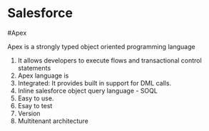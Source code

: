 # Salesforce

#Apex

Apex is a strongly typed object oriented programming language

1. It allows developers to execute flows and transactional control statements
2. Apex language is
  1. Integrated: It provides built in support for DML calls.
  2. Inline salesforce object query language - SOQL
  3. Easy to use.
  4. Esay to test
  5. Version
  6. Multitenant architecture
  
